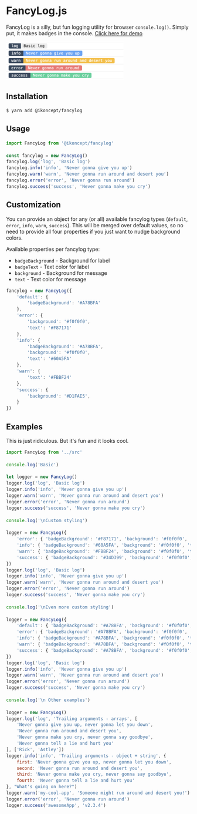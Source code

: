 # FancyLog.js
FancyLog is a silly, but fun logging utility for browser `console.log()`. Simply put, it makes badges in the console. <a href="https://unpkg.com/@ikoncept/fancylog@latest/dist/demo/index.html" target="_blank">Click here for demo</a>

<img src="screenshot.png" width="320">



## Installation
```sh
$ yarn add @ikoncept/fancylog
```

## Usage
```js
import FancyLog from '@ikoncept/fancylog'

const fancylog = new FancyLog()
fancylog.log('log', 'Basic log')
fancylog.info('info', 'Never gonna give you up')
fancylog.warn('warn', 'Never gonna run around and desert you')
fancylog.error('error', 'Never gonna run around')
fancylog.success('success', 'Never gonna make you cry')
```

## Customization
You can provide an object for any (or all) available fancylog types (`default`, `error`, `info`, `warn`, `success`). This will be merged over default values, so no need to provide all four properties if you just want to nudge background colors.

Available properties per fancylog type: 
- `badgeBackground` - Background for label
- `badgeText` - Text color for label
- `background` - Background for message
- `text` - Text color for message

```js
fancylog = new FancyLog({
    'default': { 
        'badgeBackground': '#A78BFA'
    },
    'error': {  
        'background': '#f0f0f0', 
        'text': '#F87171' 
    },
    'info': { 
        'badgeBackground': '#A78BFA', 
        'background': '#f0f0f0', 
        'text': '#60A5FA' 
    },
    'warn': { 
        'text': '#FBBF24' 
    },
    'success': { 
        'background': '#D1FAE5', 
    }
})
```

## Examples
This is just ridiculous. But it's fun and it looks cool. 
```js
import FancyLog from '../src'

console.log('Basic')

let logger = new FancyLog()
logger.log('log', 'Basic log')
logger.info('info', 'Never gonna give you up')
logger.warn('warn', 'Never gonna run around and desert you')
logger.error('error', 'Never gonna run around')
logger.success('success', 'Never gonna make you cry')

console.log('\nCustom styling')

logger = new FancyLog({
    'error': { 'badgeBackground': '#F87171', 'background': '#f0f0f0', 'text': '#222' },
    'info': { 'badgeBackground': '#60A5FA', 'background': '#f0f0f0', 'text': '#222' },
    'warn': { 'badgeBackground': '#FBBF24', 'background': '#f0f0f0', 'text': '#222' },
    'success': { 'badgeBackground': '#34D399', 'background': '#f0f0f0', 'text': '#222' }
})
logger.log('log', 'Basic log')
logger.info('info', 'Never gonna give you up')
logger.warn('warn', 'Never gonna run around and desert you')
logger.error('error', 'Never gonna run around')
logger.success('success', 'Never gonna make you cry')

console.log('\nEven more custom styling')

logger = new FancyLog({
    'default': { 'badgeBackground': '#A78BFA', 'background': '#f0f0f0', 'text': '#222' },
    'error': { 'badgeBackground': '#A78BFA', 'background': '#f0f0f0', 'text': '#F87171' },
    'info': { 'badgeBackground': '#A78BFA', 'background': '#f0f0f0', 'text': '#60A5FA' },
    'warn': { 'badgeBackground': '#A78BFA', 'background': '#f0f0f0', 'text': '#FBBF24' },
    'success': { 'badgeBackground': '#A78BFA', 'background': '#f0f0f0', 'text': '#34D399' }
})
logger.log('log', 'Basic log')
logger.info('info', 'Never gonna give you up')
logger.warn('warn', 'Never gonna run around and desert you')
logger.error('error', 'Never gonna run around')
logger.success('success', 'Never gonna make you cry')

console.log('\n Other examples')

logger = new FancyLog()
logger.log('log', 'Trailing arguments - arrays', [
    'Never gonna give you up, never gonna let you down',
    'Never gonna run around and desert you',
    'Never gonna make you cry, never gonna say goodbye',
    'Never gonna tell a lie and hurt you'
], ['Rick', 'Astley'])
logger.info('info', 'Trailing arguments - object + string', {
    first: 'Never gonna give you up, never gonna let you down',
    second: 'Never gonna run around and desert you',
    third: 'Never gonna make you cry, never gonna say goodbye',
    fourth: 'Never gonna tell a lie and hurt you'
}, "What's going on here?")
logger.warn('my-cool-app', 'Someone might run around and desert you!')
logger.error('error', 'Never gonna run around')
logger.success('awesomeApp', 'v2.3.4')
```